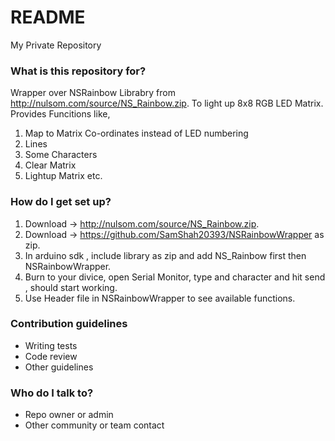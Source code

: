 # README #

My Private Repository

### What is this repository for? ###

Wrapper over NSRainbow Librabry from http://nulsom.com/source/NS_Rainbow.zip. 
To light up 8x8 RGB LED Matrix.
Provides Funcitions like, 
1. Map to Matrix Co-ordinates instead of LED numbering  
2. Lines  
3. Some Characters  
4. Clear Matrix  
5. Lightup Matrix etc.  

### How do I get set up? ###

1. Download -> http://nulsom.com/source/NS_Rainbow.zip.  
2. Download -> https://github.com/SamShah20393/NSRainbowWrapper as zip.  
3. In arduino sdk , include  library as zip and add NS_Rainbow first then NSRainbowWrapper.  
4. Burn to your divice, open Serial Monitor, type and character and hit send , should start working.  
5. Use Header file in NSRainbowWrapper to see available functions.  
 
### Contribution guidelines ###
* Writing tests
* Code review
* Other guidelines

### Who do I talk to? ###

* Repo owner or admin
* Other community or team contact

